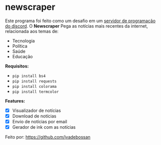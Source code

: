 # newscraper

Este programa foi feito como um desafio em um [servidor de programação do discord](https://discord.gg/MSr8SJfR4H).
O **Newscraper** Pega as notícias mais recentes da internet, relacionada aos temas de:
- Tecnologia
- Política
- Saúde
- Educação


**Requisitos:**
- `pip install bs4`
- `pip install requests`
- `pip install colorama`
- `pip install termcolor`

**Features:**
- [x] Visualizador de notícias
- [x] Download de notícias
- [x] Envio de notícias por email
- [x] Gerador de ink com as notícias

Feito por: https://github.com/jvadebossan
